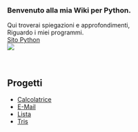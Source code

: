 ### Benvenuto alla mia Wiki per Python.<br>
Qui troverai spiegazioni e approfondimenti,<br>
Riguardo i miei programmi.<br>
[Sito Python ](https://www.python.org/)<br>
![](https://www.python.org/static/img/python-logo.png)<br>
<br><br>
## Progetti
* [Calcolatrice](https://github.com/JackSpera/Python/wiki/Calcolatrice)<br>
* [E-Mail](https://github.com/JackSpera/Python/wiki/E-Mail)<br>
* [Lista](https://github.com/JackSpera/Python/wiki/Lista)<br>
* [Tris](https://github.com/JackSpera/Python/wiki/Tris)<br>
